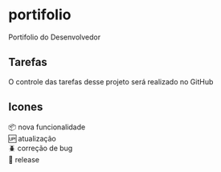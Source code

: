 # portifolio

Portifolio do Desenvolvedor

## Tarefas

O controle das tarefas desse projeto será realizado no GitHub

## Icones

:package: nova funcionalidade<br>
:up: atualização<br>
:beetle: correção de bug<br>
:checkered_flag: release